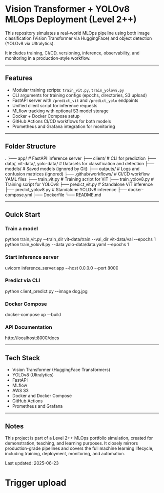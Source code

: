 # Vision Transformer + YOLOv8 MLOps Deployment (Level 2++)

This repository simulates a real-world MLOps pipeline using both image classification (Vision Transformer via HuggingFace) and object detection (YOLOv8 via Ultralytics).

It includes training, CI/CD, versioning, inference, observability, and monitoring in a production-style workflow.

---

## Features

- Modular training scripts: `train_vit.py`, `train_yolov8.py`
- CLI arguments for training configs (epochs, directories, S3 upload)
- FastAPI server with `/predict_vit` and `/predict_yolo` endpoints
- Unified client script for inference requests
- MLflow tracking with optional S3 model storage
- Docker + Docker Compose setup
- GitHub Actions CI/CD workflows for both models
- Prometheus and Grafana integration for monitoring

---

## Folder Structure

.
├── app/ # FastAPI inference server
├── client/ # CLI for prediction
├── data/, vit-data/, yolo-data/ # Datasets for classification and detection
├── models/ # Saved models (ignored by Git)
├── outputs/ # Logs and confusion matrices (ignored)
├── .github/workflows/ # CI/CD workflow YAML files
├── train_vit.py # Training script for ViT
├── train_yolov8.py # Training script for YOLOv8
├── predict_vit.py # Standalone ViT inference
├── predict_yolov8.py # Standalone YOLOv8 inference
├── docker-compose.yml
├── Dockerfile
└── README.md

---

## Quick Start

### Train a model

python train_vit.py --train_dir vit-data/train --val_dir vit-data/val --epochs 1
python train_yolov8.py --data yolo-data/data.yaml --epochs 1


### Start inference server

uvicorn inference_server:app --host 0.0.0.0 --port 8000


### Predict via CLI

python client_predict.py --image dog.jpg


### Docker Compose

docker-compose up --build


### API Documentation

http://localhost:8000/docs


---

## Tech Stack

- Vision Transformer (HuggingFace Transformers)
- YOLOv8 (Ultralytics)
- FastAPI
- MLflow
- AWS S3
- Docker and Docker Compose
- GitHub Actions
- Prometheus and Grafana

---

## Notes

This project is part of a Level 2++ MLOps portfolio simulation, created for demonstration, teaching, and learning purposes. It closely mirrors production-grade pipelines and covers the full machine learning lifecycle, including training, deployment, monitoring, and automation.

Last updated: 2025-06-23
# Trigger upload
